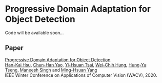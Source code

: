 # Progressive Domain Adaptation for Object Detection
Code will be available soon...

## Paper
[Progressive Domain Adaptation for Object Detection](https://arxiv.org/abs/1910.11319v1) <br />
[Han-Kai Hsu](https://sites.google.com/site/kevinhkhsu/), [Chun-Han Yao](https://www.chhankyao.com/), [Yi-Hsuan Tsai](https://sites.google.com/site/yihsuantsai/home), [Wei-Chih Hung](https://hfslyc.github.io/), [Hung-Yu Tseng](https://sites.google.com/site/hytseng0509/), [Maneesh Singh](https://scholar.google.com/citations?user=hdQhiFgAAAAJ) and [Ming-Hsuan Yang](http://faculty.ucmerced.edu/mhyang/index.html)<br />
IEEE Winter Conference on Applications of Computer Vision (WACV), 2020.
